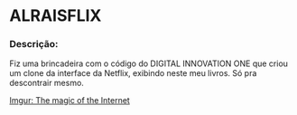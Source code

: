 # ALRAISFLIX

### Descrição:

<p>Fiz uma brincadeira com o código do DIGITAL INNOVATION ONE que criou um clone da interface da Netflix, exibindo neste meu livros. Só pra descontrair mesmo.</p>

[Imgur: The magic of the Internet](https://imgur.com/a/UrGrWGa)









